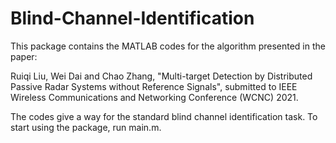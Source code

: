 # Blind-Channel-Identification

This package contains the MATLAB codes for the algorithm presented in the paper:

Ruiqi Liu, Wei Dai and Chao Zhang, "Multi-target Detection by Distributed Passive Radar Systems without Reference Signals", submitted to IEEE Wireless Communications and Networking Conference (WCNC) 2021.

The codes give a way for the standard blind channel identification task. To start using the package, run main.m.
